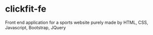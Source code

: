 # clickfit-fe
Front end application for a sports website purely made by HTML, CSS, Javascript, Bootstrap, JQuery
